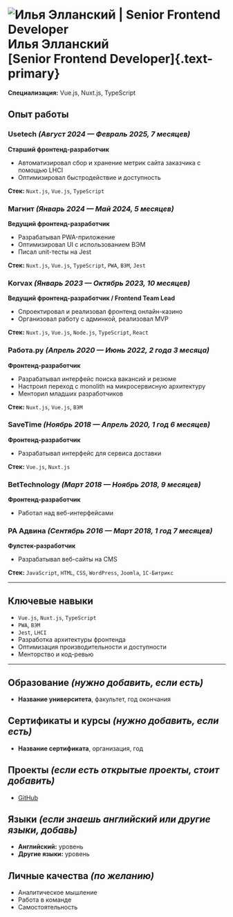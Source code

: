 # ![Илья Элланский | Senior Frontend Developer](avatar.png) **Илья Элланский <br> [Senior Frontend Developer]{.text-primary}**  
**Специализация:** Vue.js, Nuxt.js, TypeScript  

## **Опыт работы**  

### **Usetech** *(Август 2024 — Февраль 2025, 7 месяцев)*  
**Старший фронтенд-разработчик**  
- Автоматизировал сбор и хранение метрик сайта заказчика с помощью LHCI  
- Оптимизировал быстродействие и доступность  

**Стек:** `Nuxt.js`, `Vue.js`, `TypeScript`  

### **Магнит** *(Январь 2024 — Май 2024, 5 месяцев)*  
**Ведущий фронтенд-разработчик**  
- Разрабатывал PWA-приложение  
- Оптимизировал UI с использованием BЭМ  
- Писал unit-тесты на Jest  

**Стек:** `Nuxt.js`, `Vue.js`, `TypeScript`, `PWA`, `BЭМ`, `Jest`  

### **Korvax** *(Январь 2023 — Октябрь 2023, 10 месяцев)*  
**Ведущий фронтенд-разработчик / Frontend Team Lead**  
- Спроектировал и реализовал фронтенд онлайн-казино  
- Организовал работу с админкой, реализовал MVP  

**Стек:** `Nuxt.js`, `Vue.js`, `Node.js`, `TypeScript`, `React`  

### **Работа.ру** *(Апрель 2020 — Июнь 2022, 2 года 3 месяца)*  
**Фронтенд-разработчик**  
- Разрабатывал интерфейс поиска вакансий и резюме  
- Настроил переход с monolith на микросервисную архитектуру  
- Менторил младших разработчиков  

**Стек:** `Nuxt.js`, `Vue.js`, `BЭМ`  

### **SaveTime** *(Ноябрь 2018 — Апрель 2020, 1 год 6 месяцев)*  
**Фронтенд-разработчик**  
- Разрабатывал интерфейс для сервиса доставки  

**Стек:** `Vue.js`, `Nuxt.js`  

### **BetTechnology** *(Март 2018 — Ноябрь 2018, 9 месяцев)*  
**Фронтенд-разработчик**  
- Работал над веб-интерфейсами  

### **PA Адвина** *(Сентябрь 2016 — Март 2018, 1 год 7 месяцев)*  
**Фулстек-разработчик**  
- Разрабатывал веб-сайты на CMS  

**Стек:** `JavaScript`, `HTML`, `CSS`, `WordPress`, `Joomla`, `1C-Битрикс`  

---

## **Ключевые навыки**  
- `Vue.js`, `Nuxt.js`, `TypeScript`  
- `PWA`, `BЭМ`  
- `Jest`, `LHCI`  
- Разработка архитектуры фронтенда  
- Оптимизация производительности и доступности  
- Менторство и код-ревью  

---

## **Образование** *(нужно добавить, если есть)*  
- **Название университета**, факультет, год окончания  

## **Сертификаты и курсы** *(нужно добавить, если есть)*  
- **Название сертификата**, организация, год  

## **Проекты** *(если есть открытые проекты, стоит добавить)*  
- [GitHub](https://github.com/)  

## **Языки** *(если знаешь английский или другие языки, добавь)*  
- **Английский:** уровень  
- **Другие языки:** уровень  

## **Личные качества** *(по желанию)*  
- Аналитическое мышление  
- Работа в команде  
- Самостоятельность  
